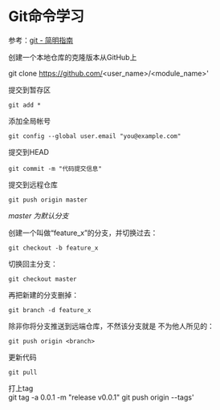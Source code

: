 Git命令学习
====
参考：[git - 简明指南](http://rogerdudler.github.io/git-guide/index.zh.html)

创建一个本地仓库的克隆版本从GitHub上

git clone https://github.com/<user_name>/<module_name>'


提交到暂存区

    git add *

添加全局帐号

    git config --global user.email "you@example.com"

提交到HEAD

    git commit -m "代码提交信息"

提交到远程仓库

    git push origin master
_master 为默认分支_

创建一个叫做“feature_x”的分支，并切换过去：

    git checkout -b feature_x

切换回主分支：

    git checkout master

再把新建的分支删掉：

    git branch -d feature_x

除非你将分支推送到远端仓库，不然该分支就是 不为他人所见的：

    git push origin <branch>

更新代码

    git pull

打上tag\
git tag -a 0.0.1 -m "release v0.0.1"
git push origin --tags'

